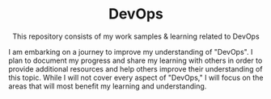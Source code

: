 <h1 align="center">DevOps</h1>

<p align="center">This repository consists of my work samples & learning related to DevOps</p>

I am embarking on a journey to improve my understanding of "DevOps". I plan to document my progress and share my learning with others in order to provide additional resources and help others improve their understanding of this topic. While I will not cover every aspect of "DevOps," I will focus on the areas that will most benefit my learning and understanding.
